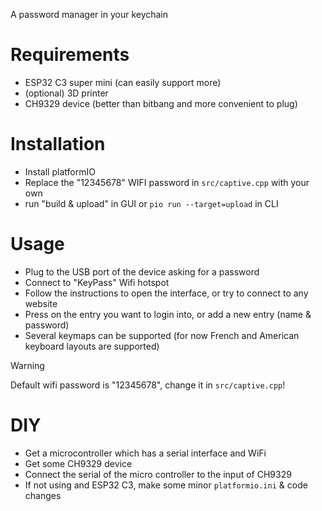 A password manager in your keychain

# Requirements

- ESP32 C3 super mini (can easily support more)
- (optional) 3D printer
- CH9329 device (better than bitbang and more convenient to plug)

# Installation

- Install platformIO
- Replace the "12345678" WIFI password in `src/captive.cpp` with your own
- run "build & upload" in GUI or `pio run --target=upload` in CLI

# Usage

- Plug to the USB port of the device asking for a password
- Connect to "KeyPass" Wifi hotspot
- Follow the instructions to open the interface, or try to connect to any website
- Press on the entry you want to login into, or add a new entry (name & password)
- Several keymaps can be supported (for now French and American keyboard layouts are supported)

> [!warning]
> Default wifi password is "12345678", change it in `src/captive.cpp`!

# DIY

- Get a microcontroller which has a serial interface and WiFi
- Get some CH9329 device
- Connect the serial of the micro controller to the input of CH9329
- If not using and ESP32 C3, make some minor `platformio.ini` & code changes
